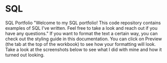 # SQL
SQL Portfolio
"Welcome to my SQL portfolio! This code repository contains examples of SQL I've written. Feel free to take a look and reach out if you have any questions." If you want to format the text a certain way, you can check out the styling guide in this documentation. You can click on Preview (the tab at the top of the workbook) to see how your formatting will look. Take a look at the screenshots below to see what I did with mine and how it turned out looking.
